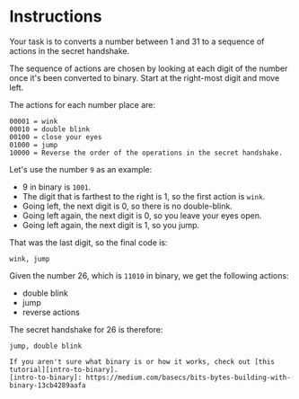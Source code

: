 # Instructions

Your task is to converts a number between 1 and 31 to a sequence of actions in the secret handshake.

The sequence of actions are chosen by looking at each digit of the number once it's been converted to binary.
Start at the right-most digit and move left.

The actions for each number place are:

```
00001 = wink
00010 = double blink
00100 = close your eyes
01000 = jump
10000 = Reverse the order of the operations in the secret handshake.
```

Let's use the number `9` as an example:

- 9 in binary is `1001`.
- The digit that is farthest to the right is 1, so the first action is `wink`.
- Going left, the next digit is 0, so there is no double-blink.
- Going left again, the next digit is 0, so you leave your eyes open.
- Going left again, the next digit is 1, so you jump.

That was the last digit, so the final code is:

```
wink, jump
```

Given the number 26, which is `11010` in binary, we get the following actions:
- double blink
- jump
- reverse actions

The secret handshake for 26 is therefore:

```
jump, double blink
```

```exercism/note
If you aren't sure what binary is or how it works, check out [this tutorial][intro-to-binary].
[intro-to-binary]: https://medium.com/basecs/bits-bytes-building-with-binary-13cb4289aafa
```
